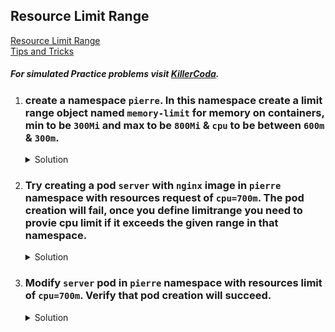## Resource Limit Range

[Resource Limit Range](https://kubernetes.io/docs/concepts/policy/limit-range/)
</br>
[Tips and Tricks](../../tips_and_tricks.md)

##### For simulated Practice problems visit [KillerCoda](https://killercoda.com/amitk).


1. ### create a namespace `pierre`. In this namespace create a limit range object named `memory-limit` for memory on containers, min to be `300Mi` and max to be `800Mi` & `cpu` to be between `600m` & `300m`. 

    <details><summary>Solution</summary>
      <p>

      ```bash
      # create namespace
      k create ns pierre

      # create limit range: limitrange.yaml
      apiVersion: v1
      kind: LimitRange
      metadata:
        name: memory-limit
        namespace: pierre
      spec:
        limits:
        - max: # max and min define the limit range
            memory: "800Mi"
            cpu: 600m
          min:
            cpu: 300m
            memory: "300Mi"
          type: Container

      k create -f limitrange.yaml
      ```

      </p>
    </details>


1. ### Try creating a pod `server` with `nginx` image in `pierre` namespace with resources request of `cpu=700m`. The pod creation will fail, once you define limitrange you need to provie cpu limit if it exceeds the given range in that namespace.

    <details><summary>Solution</summary>
      <p>

      ```bash
      # create the server pod
      k run server --image=nginx --dry-run=client -o yaml > pod.yaml
      
      # pod file
      apiVersion: v1
      kind: Pod
      metadata:
        creationTimestamp: null
        labels:
          run: server
        name: server
        namespace: pierre
      spec:
        containers:
        - image: nginx
          name: server
          resources:
            requests:
              memory: 500Mi
        dnsPolicy: ClusterFirst
        restartPolicy: Always
      ```

      </p>
    </details>

1. ### Modify `server` pod in `pierre` namespace with resources limit of `cpu=700m`. Verify that pod creation will succeed.

    <details><summary>Solution</summary>
      <p>

      ```bash
      # delete the pod if it exists.
      k delete po server --force

      # pod file
      apiVersion: v1
      kind: Pod
      metadata:
        creationTimestamp: null
        labels:
          run: server
        name: server
        namespace: pierre
      spec:
        containers:
        - image: nginx
          name: server
          resources:
            requests:
              memory: 500Mi
            limit:
              memory: 700Mi
        dnsPolicy: ClusterFirst
        restartPolicy: Always
      ```

      </p>
    </details>
